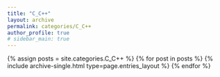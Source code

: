 ```yaml
---
title: "C_C++"
layout: archive
permalink: categories/C_C++
author_profile: true
# sidebar_main: true
---
```


{% assign posts = site.categories.C_C++ %}
{% for post in posts %} {% include archive-single.html type=page.entries_layout %} {% endfor %}

